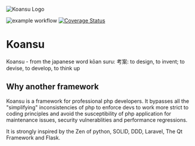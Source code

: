 
![Koansu Logo](https://koansu-php.github.io/assets/img/koansu-trans-logo.png)

![example workflow](https://github.com/koansu-php/framework/actions/workflows/run-tests.yml/badge.svg)
[![Coverage Status](https://coveralls.io/repos/github/koansu-php/framework/badge.svg?branch=main)](https://coveralls.io/github/koansu-php/framework?branch=main)

# Koansu

Koansu - from the japanese word kōan suru: 考案: to design, to invent; to devise, to develop, to think up

## Why another framework

Koansu is a framework for professional php developers. It bypasses all the "simplifying" inconsistencies of php to enforce devs to work more strict to coding principles and avoid the susceptibility of php application for maintenance issues, security vulnerablities and performance regressions.

It is strongly inspired by the Zen of python, SOLID, DDD, Laravel, The Qt Framework and Flask.
